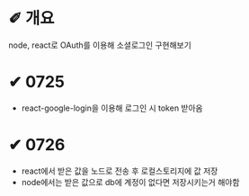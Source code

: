 # &#10000; 개요

node, react로 OAuth를 이용해 소셜로그인 구현해보기

# &#10004; 0725
* react-google-login을 이용해 로그인 시 token 받아옴<br />

# &#10004; 0726
* react에서 받은 값을 노드로 전송 후 로컬스토리지에 값 저장<br />
* node에서는 받은 값으로 db에 계정이 없다면 저장시키는거 해야함<br />